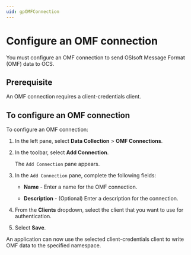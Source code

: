```yaml
---
uid: gpOMFConnection
---
```


# Configure an OMF connection

You must configure an OMF connection to send OSIsoft Message Format (OMF) data to OCS.

## Prerequisite

An OMF connection requires a client-credentials client.

## To configure an OMF connection

To configure an OMF connection:

1. In the left pane, select **Data Collection** > **OMF Connections**.

1. In the toolbar, select **Add Connection**.

   The `Add Connection` pane appears.

1. In the `Add Connection` pane, complete the following fields:

   - **Name** - Enter a name for the OMF connection.

   - **Description** - (Optional) Enter a description for the connection.

1. From the **Clients** dropdown, select the client that you want to use for authentication.

1. Select **Save**.

An application can now use the selected client-credentials client to write OMF data to the specified namespace.
